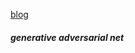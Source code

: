 [blog](https://github.com/shaoxq/deeplearning_papers/tree/master/GenerativeAdversarialNet/blog.md)

##### generative adversarial net
